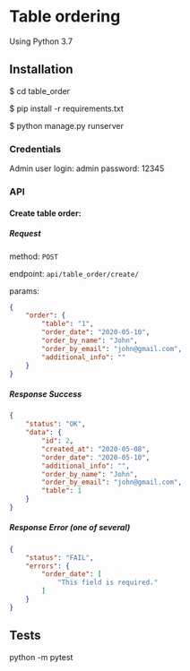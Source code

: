 Table ordering
=======================

Using Python 3.7

## Installation

$ cd table_order

$ pip install -r requirements.txt

$ python manage.py runserver

### Credentials

Admin user
login: admin
password: 12345

### API

#### Create table order:

##### Request

method: `POST`

endpoint: `api/table_order/create/`

params: 
```json
{
    "order": {
        "table": "1",
        "order_date": "2020-05-10",
        "order_by_name": "John",
        "order_by_email": "john@gmail.com",
        "additional_info": ""
    }
}
```

##### Response Success

```json
{
    "status": "OK",
    "data": {
        "id": 2,
        "created_at": "2020-05-08",
        "order_date": "2020-05-10",
        "additional_info": "",
        "order_by_name": "John",
        "order_by_email": "john@gmail.com",
        "table": 1
    }
}
```

##### Response Error (one of several)

```json
{
    "status": "FAIL",
    "errors": {
        "order_date": [
            "This field is required."
        ]
    }
}
```

## Tests

python -m pytest